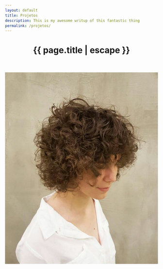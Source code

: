 ```yaml
---
layout: default
title: Projetos
description: This is my awesome writup of this fantastic thing
permalink: /projetos/
---
```


<header class="cf measure center f3 mb5">
  <h1 class="f1 fw4">{{ page.title | escape }}</h1>
</header>

<section class="cf measure center f3 mb5">
	<img src="../images/carol.jpg">
</section>